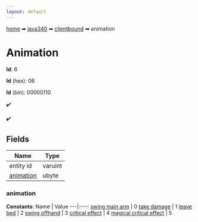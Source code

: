 ```yaml
---
layout: default
---
```


[home](/) ➡ [java340](/protocol/java340) ➡ [clientbound](/protocol/java340/clientbound) ➡ animation

# Animation

**Id**: 6

**Id** (hex): 06

**Id** (bin): 00000110

✔️

✔️

## Fields

Name | Type
---|---
entity id | varuint
[animation](#animation) | ubyte

### animation

**Constants**:
Name | Value
---|:---:
[swing main arm](animation_swing-main-arm) | 0
[take damage](animation_take-damage) | 1
[leave bed](animation_leave-bed) | 2
[swing offhand](animation_swing-offhand) | 3
[critical effect](animation_critical-effect) | 4
[magical critical effect](animation_magical-critical-effect) | 5


